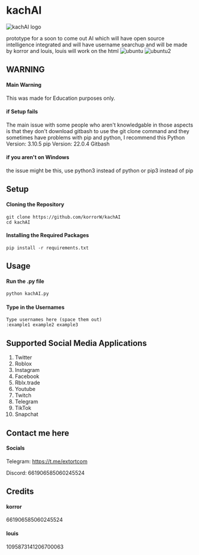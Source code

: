 # kachAI
![kachAI logo](https://github.com/korrorW/kachAI/assets/103501436/fb635f2f-2572-4ad6-9b39-167626beb379)


prototype for a soon to come out AI which will have open source intelligence integrated and will have username searchup and will be made by korror and louis, louis will work on the html
![ubuntu](https://github.com/korrorW/kachAI/assets/103501436/0cff3841-7341-4313-bf25-0d3fabf3cfa5)
![ubuntu2](https://github.com/korrorW/kachAI/assets/103501436/29dbc121-a77e-4a6b-9681-fe18619899ad)



## WARNING
#### Main Warning
This was made for Education purposes only.
#### if Setup fails
The main issue with some people who aren't knowledgable in those aspects is that they don't download gitbash to use the git clone command and they sometimes have problems with pip and python, I recommend this
Python Version: 3.10.5
pip Version: 22.0.4
Gitbash
#### if you aren't on Windows
the issue might be this, use python3 instead of python or pip3 instead of pip

## Setup
#### Cloning the Repository
```shell
git clone https://github.com/korrorW/kachAI
cd kachAI
```
#### Installing the Required Packages
```shell
pip install -r requirements.txt
```
## Usage
#### Run the .py file
```python
python kachAI.py
```
#### Type in the Usernames
```shell
Type usernames here (space them out)
:example1 example2 example3
```
## Supported Social Media Applications
1. Twitter
2. Roblox
3. Instagram
4. Facebook
5. Rblx.trade
6. Youtube
7. Twitch
8. Telegram
9. TikTok
10. Snapchat

## Contact me here
#### Socials
Telegram: https://t.me/extortcom

Discord: 661906585060245524

## Credits
#### korror
661906585060245524
#### louis
1095873141206700063
